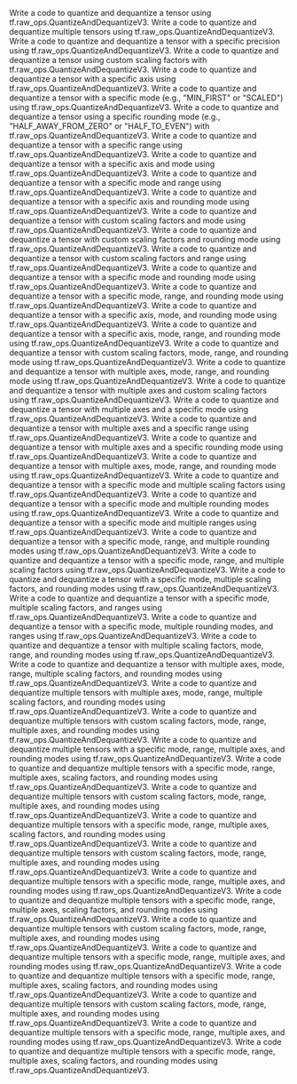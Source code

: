 Write a code to quantize and dequantize a tensor using tf.raw_ops.QuantizeAndDequantizeV3.
Write a code to quantize and dequantize multiple tensors using tf.raw_ops.QuantizeAndDequantizeV3.
Write a code to quantize and dequantize a tensor with a specific precision using tf.raw_ops.QuantizeAndDequantizeV3.
Write a code to quantize and dequantize a tensor using custom scaling factors with tf.raw_ops.QuantizeAndDequantizeV3.
Write a code to quantize and dequantize a tensor with a specific axis using tf.raw_ops.QuantizeAndDequantizeV3.
Write a code to quantize and dequantize a tensor with a specific mode (e.g., "MIN_FIRST" or "SCALED") using tf.raw_ops.QuantizeAndDequantizeV3.
Write a code to quantize and dequantize a tensor using a specific rounding mode (e.g., "HALF_AWAY_FROM_ZERO" or "HALF_TO_EVEN") with tf.raw_ops.QuantizeAndDequantizeV3.
Write a code to quantize and dequantize a tensor with a specific range using tf.raw_ops.QuantizeAndDequantizeV3.
Write a code to quantize and dequantize a tensor with a specific axis and mode using tf.raw_ops.QuantizeAndDequantizeV3.
Write a code to quantize and dequantize a tensor with a specific mode and range using tf.raw_ops.QuantizeAndDequantizeV3.
Write a code to quantize and dequantize a tensor with a specific axis and rounding mode using tf.raw_ops.QuantizeAndDequantizeV3.
Write a code to quantize and dequantize a tensor with custom scaling factors and mode using tf.raw_ops.QuantizeAndDequantizeV3.
Write a code to quantize and dequantize a tensor with custom scaling factors and rounding mode using tf.raw_ops.QuantizeAndDequantizeV3.
Write a code to quantize and dequantize a tensor with custom scaling factors and range using tf.raw_ops.QuantizeAndDequantizeV3.
Write a code to quantize and dequantize a tensor with a specific mode and rounding mode using tf.raw_ops.QuantizeAndDequantizeV3.
Write a code to quantize and dequantize a tensor with a specific mode, range, and rounding mode using tf.raw_ops.QuantizeAndDequantizeV3.
Write a code to quantize and dequantize a tensor with a specific axis, mode, and rounding mode using tf.raw_ops.QuantizeAndDequantizeV3.
Write a code to quantize and dequantize a tensor with a specific axis, mode, range, and rounding mode using tf.raw_ops.QuantizeAndDequantizeV3.
Write a code to quantize and dequantize a tensor with custom scaling factors, mode, range, and rounding mode using tf.raw_ops.QuantizeAndDequantizeV3.
Write a code to quantize and dequantize a tensor with multiple axes, mode, range, and rounding mode using tf.raw_ops.QuantizeAndDequantizeV3.
Write a code to quantize and dequantize a tensor with multiple axes and custom scaling factors using tf.raw_ops.QuantizeAndDequantizeV3.
Write a code to quantize and dequantize a tensor with multiple axes and a specific mode using tf.raw_ops.QuantizeAndDequantizeV3.
Write a code to quantize and dequantize a tensor with multiple axes and a specific range using tf.raw_ops.QuantizeAndDequantizeV3.
Write a code to quantize and dequantize a tensor with multiple axes and a specific rounding mode using tf.raw_ops.QuantizeAndDequantizeV3.
Write a code to quantize and dequantize a tensor with multiple axes, mode, range, and rounding mode using tf.raw_ops.QuantizeAndDequantizeV3.
Write a code to quantize and dequantize a tensor with a specific mode and multiple scaling factors using tf.raw_ops.QuantizeAndDequantizeV3.
Write a code to quantize and dequantize a tensor with a specific mode and multiple rounding modes using tf.raw_ops.QuantizeAndDequantizeV3.
Write a code to quantize and dequantize a tensor with a specific mode and multiple ranges using tf.raw_ops.QuantizeAndDequantizeV3.
Write a code to quantize and dequantize a tensor with a specific mode, range, and multiple rounding modes using tf.raw_ops.QuantizeAndDequantizeV3.
Write a code to quantize and dequantize a tensor with a specific mode, range, and multiple scaling factors using tf.raw_ops.QuantizeAndDequantizeV3.
Write a code to quantize and dequantize a tensor with a specific mode, multiple scaling factors, and rounding modes using tf.raw_ops.QuantizeAndDequantizeV3.
Write a code to quantize and dequantize a tensor with a specific mode, multiple scaling factors, and ranges using tf.raw_ops.QuantizeAndDequantizeV3.
Write a code to quantize and dequantize a tensor with a specific mode, multiple rounding modes, and ranges using tf.raw_ops.QuantizeAndDequantizeV3.
Write a code to quantize and dequantize a tensor with multiple scaling factors, mode, range, and rounding modes using tf.raw_ops.QuantizeAndDequantizeV3.
Write a code to quantize and dequantize a tensor with multiple axes, mode, range, multiple scaling factors, and rounding modes using tf.raw_ops.QuantizeAndDequantizeV3.
Write a code to quantize and dequantize multiple tensors with multiple axes, mode, range, multiple scaling factors, and rounding modes using tf.raw_ops.QuantizeAndDequantizeV3.
Write a code to quantize and dequantize multiple tensors with custom scaling factors, mode, range, multiple axes, and rounding modes using tf.raw_ops.QuantizeAndDequantizeV3.
Write a code to quantize and dequantize multiple tensors with a specific mode, range, multiple axes, and rounding modes using tf.raw_ops.QuantizeAndDequantizeV3.
Write a code to quantize and dequantize multiple tensors with a specific mode, range, multiple axes, scaling factors, and rounding modes using tf.raw_ops.QuantizeAndDequantizeV3.
Write a code to quantize and dequantize multiple tensors with custom scaling factors, mode, range, multiple axes, and rounding modes using tf.raw_ops.QuantizeAndDequantizeV3.
Write a code to quantize and dequantize multiple tensors with a specific mode, range, multiple axes, scaling factors, and rounding modes using tf.raw_ops.QuantizeAndDequantizeV3.
Write a code to quantize and dequantize multiple tensors with custom scaling factors, mode, range, multiple axes, and rounding modes using tf.raw_ops.QuantizeAndDequantizeV3.
Write a code to quantize and dequantize multiple tensors with a specific mode, range, multiple axes, and rounding modes using tf.raw_ops.QuantizeAndDequantizeV3.
Write a code to quantize and dequantize multiple tensors with a specific mode, range, multiple axes, scaling factors, and rounding modes using tf.raw_ops.QuantizeAndDequantizeV3.
Write a code to quantize and dequantize multiple tensors with custom scaling factors, mode, range, multiple axes, and rounding modes using tf.raw_ops.QuantizeAndDequantizeV3.
Write a code to quantize and dequantize multiple tensors with a specific mode, range, multiple axes, and rounding modes using tf.raw_ops.QuantizeAndDequantizeV3.
Write a code to quantize and dequantize multiple tensors with a specific mode, range, multiple axes, scaling factors, and rounding modes using tf.raw_ops.QuantizeAndDequantizeV3.
Write a code to quantize and dequantize multiple tensors with custom scaling factors, mode, range, multiple axes, and rounding modes using tf.raw_ops.QuantizeAndDequantizeV3.
Write a code to quantize and dequantize multiple tensors with a specific mode, range, multiple axes, and rounding modes using tf.raw_ops.QuantizeAndDequantizeV3.
Write a code to quantize and dequantize multiple tensors with a specific mode, range, multiple axes, scaling factors, and rounding modes using tf.raw_ops.QuantizeAndDequantizeV3.



